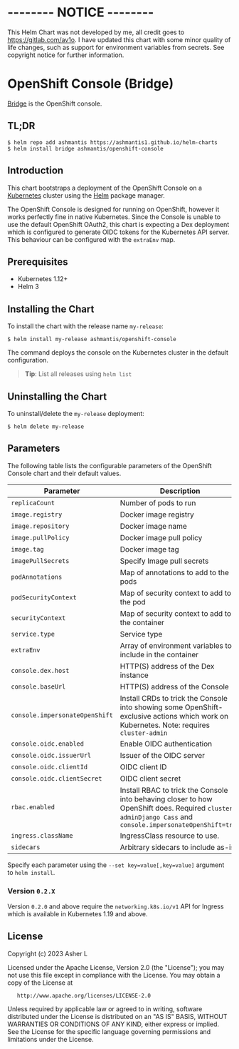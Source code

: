 # -------- NOTICE --------
This Helm Chart was not developed by me, all credit goes to https://gitlab.com/av1o. I have updated this chart with some minor quality of life changes, such as support for environment variables from secrets. See copyright notice for further information. 

# OpenShift Console (Bridge)

[Bridge](https://github.com/openshift/console) is the OpenShift console.

## TL;DR

```console
$ helm repo add ashmantis https://ashmantis1.github.io/helm-charts
$ helm install bridge ashmantis/openshift-console
```

## Introduction

This chart bootstraps a deployment of the OpenShift Console on a [Kubernetes](https://kubernetes.io) cluster using the [Helm](https://helm.sh) package manager.

The OpenShift Console is designed for running on OpenShift, however it works perfectly fine in native Kubernetes. Since the Console is unable to use the default OpenShift OAuth2, this chart is expecting a Dex deployment which is configured to generate OIDC tokens for the Kubernetes API server.
This behaviour can be configured with the `extraEnv` map.

## Prerequisites

- Kubernetes 1.12+
- Helm 3

## Installing the Chart
To install the chart with the release name `my-release`:

```console
$ helm install my-release ashmantis/openshift-console
```

The command deploys the console on the Kubernetes cluster in the default configuration.

> **Tip**: List all releases using `helm list`

## Uninstalling the Chart

To uninstall/delete the `my-release` deployment:

```console
$ helm delete my-release
```

## Parameters

The following table lists the configurable parameters of the OpenShift Console chart and their default values.

| Parameter                      | Description                                                                                                                                    | Default                       |
|--------------------------------|------------------------------------------------------------------------------------------------------------------------------------------------|-------------------------------|
| `replicaCount`                 | Number of pods to run                                                                                                                          | 1                             |
| `image.registry`               | Docker image registry                                                                                                                          | `quay.io`                     |
| `image.repository`             | Docker image name                                                                                                                              | `openshift/origin-console`    |
| `image.pullPolicy`             | Docker image pull policy                                                                                                                       | `IfNotPresent`                |
| `image.tag`                    | Docker image tag                                                                                                                               | `${CHART_VERSION}`            |
| `imagePullSecrets`             | Specify Image pull secrets                                                                                                                     | `[]`                          |
| `podAnnotations`               | Map of annotations to add to the pods                                                                                                          | See `values.yaml`             |
| `podSecurityContext`           | Map of security context to add to the pod                                                                                                      | See `values.yaml`             |
| `securityContext`              | Map of security context to add to the container                                                                                                | See `values.yaml`             |
| `service.type`                 | Service type                                                                                                                                   | `ClusterIP`                   |
| `extraEnv`                     | Array of environment variables to include in the container                                                                                     | `[]`                          |
| `console.dex.host`             | HTTP(S) address of the Dex instance                                                                                                            | `https://dex.example.org`     |
| `console.baseUrl`              | HTTP(S) address of the Console                                                                                                                 | `https://console.example.org` |
| `console.impersonateOpenShift` | Install CRDs to trick the Console into showing some OpenShift-exclusive actions which work on Kubernetes. Note: requires `cluster-admin`       | `false`                       |
| `console.oidc.enabled`         | Enable OIDC authentication                                                                                                                     | `true`                        |
| `console.oidc.issuerUrl`       | Issuer of the OIDC server                                                                                                                      | `https://dex.example.org`     |
| `console.oidc.clientId`        | OIDC client ID                                                                                                                                 | `kubernetes`                  |
| `console.oidc.clientSecret`    | OIDC client secret                                                                                                                             | `hunter2`                     |
| `rbac.enabled`                 | Install RBAC to trick the Console into behaving closer to how OpenShift does. Required `cluster-adminDjango Cass` and `console.impersonateOpenShift=true` | `false`                       |
| `ingress.className`            | IngressClass resource to use.                                                                                                                  |                               |
| `sidecars`                     | Arbitrary sidecars to include as-is                                                                                                            | `[]`                          |

Specify each parameter using the `--set key=value[,key=value]` argument to `helm install`.

### Version `0.2.X`

Version `0.2.0` and above require the `networking.k8s.io/v1` API for Ingress which is available in Kubernetes 1.19 and above.


## License

Copyright (c) 2023 Asher L

Licensed under the Apache License, Version 2.0 (the "License");
you may not use this file except in compliance with the License.
You may obtain a copy of the License at

       http://www.apache.org/licenses/LICENSE-2.0

Unless required by applicable law or agreed to in writing, software
distributed under the License is distributed on an "AS IS" BASIS,
WITHOUT WARRANTIES OR CONDITIONS OF ANY KIND, either express or implied.
See the License for the specific language governing permissions and
limitations under the License.
